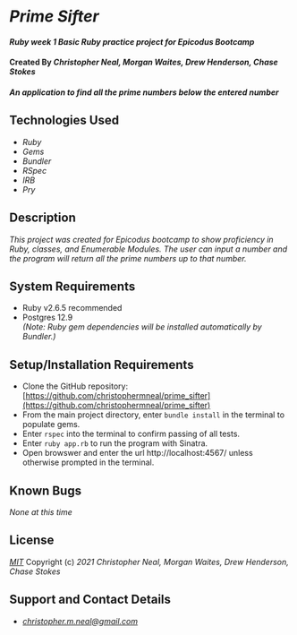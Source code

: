 # _Prime Sifter_

#### _Ruby week 1 Basic Ruby practice project for Epicodus Bootcamp_
#### Created By _**Christopher Neal, Morgan Waites, Drew Henderson, Chase Stokes**_

#### _An application to find all the prime numbers below the entered number_

## Technologies Used

* _Ruby_
* _Gems_
* _Bundler_
* _RSpec_
* _IRB_
* _Pry_

## Description

_This project was created for Epicodus bootcamp to show proficiency in Ruby, classes, and Enumerable Modules. The user can input a number and the program will return all the prime numbers up to that number._

## System Requirements

* Ruby v2.6.5 recommended
* Postgres 12.9  
_(Note: Ruby gem dependencies will be installed automatically by Bundler.)_

## Setup/Installation Requirements

* Clone the GitHub repository: [https://github.com/christophermneal/prime_sifter](https://github.com/christophermneal/prime_sifter)
* From the main project directory, enter `bundle install` in the terminal to populate gems.
* Enter `rspec` into the terminal to confirm passing of all tests.
* Enter `ruby app.rb` to run the program with Sinatra.
* Open browswer and enter the url http://localhost:4567/ unless otherwise prompted in the terminal.

## Known Bugs

_None at this time_

## License

_[MIT](https://opensource.org/licenses/MIT)_
Copyright (c) _2021_ _Christopher Neal, Morgan Waites, Drew Henderson, Chase Stokes_

## Support and Contact Details
* _[christopher.m.neal@gmail.com](mailto:christopher.m.neal@gmail.com)_
